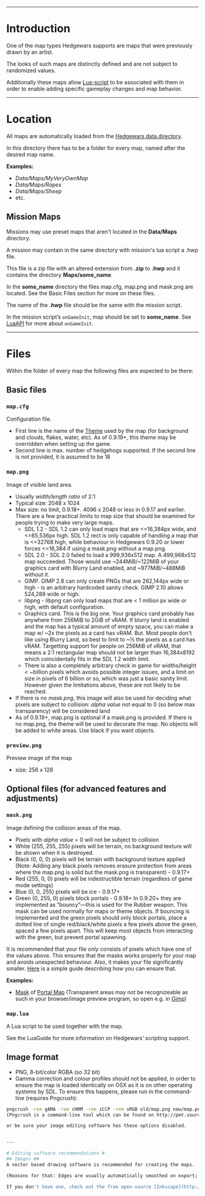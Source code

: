 


---


# Introduction #

One of the map types Hedgewars supports are maps that were previously drawn by an artist.

The looks of such maps are distinctly defined and are not subject to randomized values.

Additionally these maps allow [Lua-script](LuaGuide.md) to be associated with them in order to enable adding specific gameplay changes and map behavior.


---


# Location #
All maps are automatically loaded from the [Hedgewars data directory](HedgewarsDataDir.md).

In this directory there has to be a folder for every map, named after the desired map name.

**Examples:**
  * _Data/Maps/MyVeryOwnMap_
  * _Data/Maps/Ropes_
  * _Data/Maps/Sheep_
  * etc.

## Mission Maps ##

Missions may use preset maps that aren't located in the **Data/Maps** directory.

A mission may contain in the same directory with mission's lua script a .hwp file.

This file is a zip file with an altered extension from **.zip** to **.hwp** and it contains the directory **Maps/some\_name**.

In the **some\_name** directory the files map.cfg, map.png and mask.png are located. See the Basic Files section for more on these files.

The name of the **.hwp** file should be the same with the mission script.

In the mission script’s `onGameInit`, map should be set to **some\_name**. See [LuaAPI](LuaAPI.md) for more about `onGameInit`.


---


# Files #

Within the folder of every map the following files are expected to be there:

## Basic files ##
### `map.cfg` ###
Configuration file.

  * First line is the name of the [Theme](Theme.md) used by the map (for background and clouds, flakes, water, etc).  As of 0.9.19+, this theme may be overridden when setting up the game.
  * Second line is max. number of hedgehogs supported. If the second line is not provided, it is assumed to be 18




### `map.png` ###
Image of visible land area.
  * Usually _width/length ratio_ of 2:1
  * Typical size: 2048 x 1024
  * Max size: no limit, 0.9.18+.  4096 x 2048 or less in 0.9.17 and earlier.  There are a few practical limits to map size that should be examined for people trying to make very large maps.
    * SDL 1.2 - SDL 1.2 can only load maps that are <=16,384px wide, and <=65,536px high. SDL 1.2 rect is only capable of handling a map that is <=32768 high, while behaviour in Hedgewars 0.9.20 or lower forces <=16,384 if using a mask.png without a map.png.
    * SDL 2.0 - SDL 2.0 failed to load a 999,936x512 map. A 499,968x512 map succeeded. Those would use ~244MiB/~122MiB of your graphics card with Blurry Land enabled, and ~977MiB/~488MiB without it.
    * GIMP.  GIMP 2.8 can only create PNGs that are 262,144px wide or high - is an arbitrary hardcoded sanity check.  GIMP 2.10 allows 524,288 wide or high.
    * libpng - libpng can only load maps that are < 1 million px wide or high, with default configuration.
    * Graphics card. This is the big one. Your graphics card probably has anywhere from 256MiB to 2GiB of vRAM.  If blurry land is enabled and the map has a typical amount of empty space, you can make a map w/ ~2x the pixels as a card has vRAM. But. Most people don't like using Blurry Land, so best to limit to ~½ the pixels as a card has vRAM. Targetting support for people on 256MiB of vRAM, that means a 2:1 rectangular map should not be larger than 16,384x8192 which coincidentally fits in the SDL 1.2 width limit.
    * There is also a completely arbitrary check in game for widths/height < ~billion pixels which avoids possible integer issues, and a limit on size in pixels of 6 billion or so, which was just a basic sanity limit.  However given the limitations above, these are not likely to be reached.
  * If there is no _mask.png_, this image will also be used for deciding what pixels are subject to collision: _alpha value_ not equal to 0 (so below max transparency) will be considered land
  * As of 0.9.19+, map.png is optional if a mask.png is provided.  If there is no map.png, the theme will be used to decorate the map.  No objects will be added to white areas.  Use black if you want objects.

### `preview.png` ###
Preview image of the map
  * size: 256 x 128

## Optional files (for advanced features and adjustments) ##
### `mask.png` ###
Image defining the collision areas of the map.

  * Pixels with _alpha value_ = 0 will not be subject to collision
  * White (255, 255, 255) pixels will be terrain, no background texture will be shown when it is destroyed.
  * Black (0, 0, 0) pixels will be terrain with background texture applied (Note: Adding any black pixels removes erasure protection from areas where the map.png is solid but the mask.png is transparent) - 0.9.17+
  * Red (255, 0, 0) pixels will be indestructible terrain (regardless of game mode settings)
  * Blue (0, 0, 255) pixels will be ice - 0.9.17+
  * Green (0, 255, 0) pixels block portals - 0.9.18+  In 0.9.20+ they are implemented as “bouncy”—this is used for the Rubber weapon. This mask can be used normally for maps or theme objects.  If bouncing is implemented and the green pixels should only block portals, place a dotted line of single red/black/white pixels a few pixels above the green, spaced a few pixels apart.  This will keep most objects from interacting with the green, but prevent portal spawning.

It is recommended that your file _only_ consists of pixels which have one of the values above. This ensures that the masks works properly for your map and avoids unexpected behaviour. Also, it makes your file significantly smaller. [Here](http://www.hedgewars.org/node/3339) is a simple guide describing how you can ensure that.

**Examples:**
  * [Mask](http://hedgewars.googlecode.com/hg/share/hedgewars/Data/Maps/portal/mask.png)  of [Portal Map](http://hedgewars.googlecode.com/hg/share/hedgewars/Data/Maps/portal/map.png)
(Transparent areas may not be recognizeable as such in your browser/image preview program, so open e.g. in [Gimp](http://www.gimp.org/))


### `map.lua` ###
A Lua script to be used together with the map.

See the LuaGuide for more information on Hedgewars’ scripting support.

## Image format ##
  * PNG, 8-bit/color RGBA (so 32 bit)
  * Gamma correction and colour profiles should not be applied, in order to ensure the map is loaded identically on OSX as it is on other operating systems by SDL. To ensure this happens, please run in the command-line (requires Pngcrush):
```bash
pngcrush -rem gAMA -rem cHRM -rem iCCP -rem sRGB old/map.png new/map.png```
(Pngcrush is a command-line tool which can be found on http://pmt.sourceforge.net/pngcrush/)

or be sure your image editing software has these options disabled.


---

# Editing software recommendations #
## Images ##
A vector based drawing software is recommended for creating the maps.

(Reasons for that: Edges are usually automatically smoothed on export; Easier to meet [Hedgewars Graphics rules, style constraints, guidelines](http://www.hedgewars.org/node/704); Images are easier to change, adjust and maintain style)

If you don't have one, check out the free open-source [Inkscape](http://inkscape.org): There are various [Inkscape tutorials](http://lmgtfy.com/?q=inkscape+tutorial) online, so you should be able to get started easily.